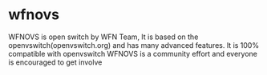 wfnovs
======

WFNOVS is open switch by WFN Team, It is based on the openvswitch(openvswitch.org) and has many advanced features. It is 100% compatible with openvswitch
WFNOVS is a community effort and everyone is encouraged to get involve

